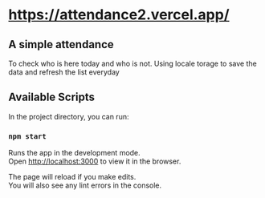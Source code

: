 # https://attendance2.vercel.app/

## A simple attendance
To check who is here today and who is not.
Using locale torage to save the data and refresh the list everyday

## Available Scripts

In the project directory, you can run:

### `npm start`

Runs the app in the development mode.\
Open [http://localhost:3000](http://localhost:3000) to view it in the browser.

The page will reload if you make edits.\
You will also see any lint errors in the console.

